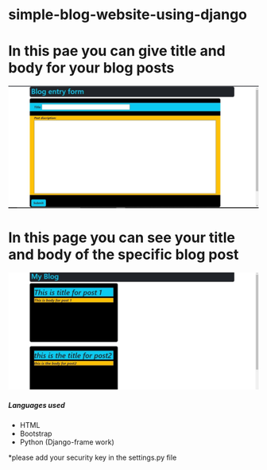 # simple-blog-website-using-django
<h1> In this pae you can give title and body for your blog posts </h1>
<img src="https://github.com/kpardhasai2004/simple-blog-website-using-django/blob/main/images_for_readme/93afef56-2c84-41c5-9fe1-99b5b586c0b0.jpg" >
<h1> In this page you can see your title and body of the specific blog post </h1>
<img src="https://github.com/kpardhasai2004/simple-blog-website-using-django/blob/main/images_for_readme/5d8621e9-caf4-49ab-8d50-b2aecd2601ca.jpg" >
<h5> Languages used </h5>
<ul>
  <li>HTML</li>
  <li>Bootstrap</li>
  <li>Python (Django-frame work)</li>
</ul>
<p> *please add your security key in the settings.py file </p>
